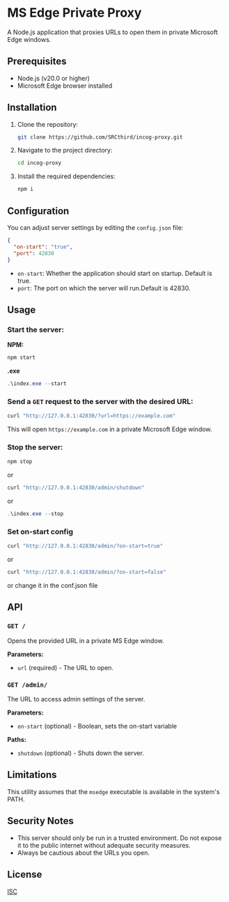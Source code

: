 # MS Edge Private Proxy

A Node.js application that proxies URLs to open them in private Microsoft Edge windows.

## Prerequisites

- Node.js (v20.0 or higher)
- Microsoft Edge browser installed

## Installation

1. Clone the repository:

   ```bash
   git clone https://github.com/SRCthird/incog-proxy.git
   ```

2. Navigate to the project directory:

   ```bash
   cd incog-proxy
   ```

3. Install the required dependencies:

   ```bash
   npm i
   ```

## Configuration

You can adjust server settings by editing the `config.json` file:

```json
{
  "on-start": "true",
  "port": 42830
}
```

- `on-start`: Whether the application should start on startup. Default is true.
- `port`: The port on which the server will run.Default is 42830.

## Usage

### Start the server:
**NPM:**
```bash
npm start
```
**.exe**
```powershell
.\index.exe --start
```
### Send a `GET` request to the server with the desired URL:

```bash
curl "http://127.0.0.1:42830/?url=https://example.com"
```

This will open `https://example.com` in a private Microsoft Edge window.

### Stop the server:

```bash
npm stop
```
or
```bash
curl "http://127.0.0.1:42830/admin/shutdown"
```
or
```powershell
.\index.exe --stop
```


### Set on-start config

```bash
curl "http://127.0.0.1:42830/admin/?on-start=true"
```
or 
```bash
curl "http://127.0.0.1:42830/admin/?on-start=false"
```
or change it in the conf.json file

## API

### `GET /`

Opens the provided URL in a private MS Edge window.

**Parameters:**

- `url` (required) - The URL to open.

### `GET /admin/`

The URL to access admin settings of the server.

**Parameters:**

- `on-start` (optional) - Boolean, sets the on-start variable

**Paths:**

- `shutdown` (optional) - Shuts down the server.

## Limitations

This utility assumes that the `msedge` executable is available in the system's PATH.

## Security Notes

- This server should only be run in a trusted environment. Do not expose it to the public internet without adequate security measures.
- Always be cautious about the URLs you open.

## License

[ISC](./LICENSE)
